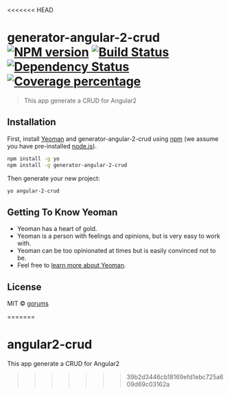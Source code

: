 <<<<<<< HEAD
# generator-angular-2-crud [![NPM version][npm-image]][npm-url] [![Build Status][travis-image]][travis-url] [![Dependency Status][daviddm-image]][daviddm-url] [![Coverage percentage][coveralls-image]][coveralls-url]
> This app generate a CRUD for Angular2 

## Installation

First, install [Yeoman](http://yeoman.io) and generator-angular-2-crud using [npm](https://www.npmjs.com/) (we assume you have pre-installed [node.js](https://nodejs.org/)).

```bash
npm install -g yo
npm install -g generator-angular-2-crud
```

Then generate your new project:

```bash
yo angular-2-crud
```

## Getting To Know Yeoman

 * Yeoman has a heart of gold.
 * Yeoman is a person with feelings and opinions, but is very easy to work with.
 * Yeoman can be too opinionated at times but is easily convinced not to be.
 * Feel free to [learn more about Yeoman](http://yeoman.io/).

## License

MIT © [gorums]()


[npm-image]: https://badge.fury.io/js/generator-angular-2-crud.svg
[npm-url]: https://npmjs.org/package/generator-angular-2-crud
[travis-image]: https://travis-ci.org/gorums/generator-angular-2-crud.svg?branch=master
[travis-url]: https://travis-ci.org/gorums/generator-angular-2-crud
[daviddm-image]: https://david-dm.org/gorums/generator-angular-2-crud.svg?theme=shields.io
[daviddm-url]: https://david-dm.org/gorums/generator-angular-2-crud
[coveralls-image]: https://coveralls.io/repos/gorums/generator-angular-2-crud/badge.svg
[coveralls-url]: https://coveralls.io/r/gorums/generator-angular-2-crud
=======
# angular2-crud
This app generate a CRUD for Angular2
>>>>>>> 39b2d3446cb18169efd1ebc725a609d69c03162a
